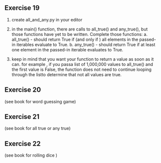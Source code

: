 ## **Exercise 19**

   1. create all_and_any.py in your editor
   2. in the main() function, there are calls to all_true() and any_true(),
      but those functions have yet to be written. Complete those functions:
           a. all_true() - should return True if (and only if ) all elements
           in the passed-in iterables evaluate to True.
           b. any_true() - should return True if at least one element in the passed-in iterable evaluates to True.

   3. keep in mind that you want your function to return a value as soon as it can.
   for example , if you passa list of 1,000,000 values to all_true() and the first value is False, the function does not need to continue looping through the listto determine that not all values are true.
            

## **Exercise 20**

   (see book for word guessing game)

## **Exercise 21**

   (see book for all true or any true)   

## **Exercise 22**

   (see book for rolling dice )     